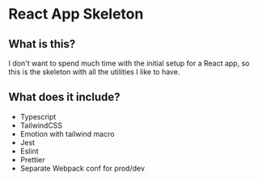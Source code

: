 # React App Skeleton

## What is this?

I don't want to spend much time with the initial setup for a React app, so this is the skeleton with all the utilities I like to have.

## What does it include?

- Typescript
- TailwindCSS
- Emotion with tailwind macro
- Jest
- Eslint
- Prettier
- Separate Webpack conf for prod/dev
